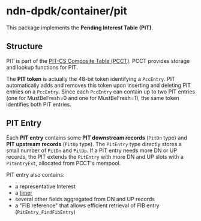 # ndn-dpdk/container/pit

This package implements the **Pending Interest Table (PIT)**.

## Structure

PIT is part of the [PIT-CS Composite Table (PCCT)](../pcct/).
PCCT provides storage and lookup functions for PIT.

The **PIT token** is actually the 48-bit token identifying a `PccEntry`.
PIT automatically adds and removes this token upon inserting and deleting PIT entries on a `PccEntry`.
Since each `PccEntry` can contain up to two PIT entries (one for MustBeFresh=0 and one for MustBeFresh=1), the same token identifies both PIT entries.

## PIT Entry

Each **PIT entry** contains some **PIT downstream records** (`PitDn` type) and **PIT upstream records** (`PitUp` type).
The `PitEntry` type directly stores a small number of `PitDn` and `PitUp`.
If a PIT entry needs more DN or UP records, the PIT extends the `PitEntry` with more DN and UP slots with a `PitEntryExt`, allocated from PCCT's mempool.

PIT entry also contains:

* a representative Interest
* a [timer](../mintmr/)
* several other fields aggregated from DN and UP records
* a "FIB reference" that allows efficient retrieval of FIB entry (`PitEntry_FindFibEntry`)
